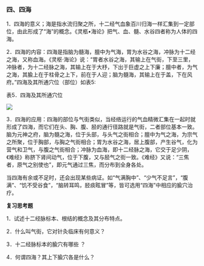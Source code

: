 ### 四、四海

1．四海的意义；海是指水流归聚之所，十二经气血象百川归海一样汇集到一定部位，由此形成了“海”的概念。《灵柩•海论》把气、血、髓、水谷四者称为人体的四海。

2．四海的内容：四海是指脑为髓海，膻中为气海，胃为水谷之海，冲脉为十二经之海，又称血海。《灵枢·海论》说：“胃者水谷之海，其输上在气街，下至三里，冲脉者，为十二经脉之海，其输上在于大杼，下出于巨虚之上下廉；膻中者，为气之海，其腧上在于柱骨之上下，前在于人迎；脑为髓海，其输上在于盖，下在风府。”四海及其所通穴位（部位）如表5:

表5．四海及其所通穴位

![](img/表5.jpg)

3．四海的应用：四海的部位与气街类似，当经络运行的气血精微汇集在一起时就形成了四海，而它们在头、胸、腹、胫的通行径路就是气街，二者部位基本一致。脑为元神之府，脑为髓之海，位于头部，与头气之街相合；膻中为气之海，为宗气之所聚，位于胸部，与胸之气街相合；胃为水谷之海，居上腹部，产生谷气，化为营气和卫气，与腹之气街相合；冲脉为血海，即十二经脉之海，它交于足少阴，《难经》称脐下肾间动气，位于下腹，又与胫气之街一致。《难经》又说：“三焦者，原气之别使也”，即元气通过三焦，而分布到全身各处。

当四海有余或不足时，还会出现某些病证。如“气满胸中”、“少气不足言”，“腹满”、“饥不受谷食”，“脑转耳鸣，胫痰眩冒”等，皆可选用“四海”中相应的腧穴治疗。

**复习思考题**

1．试述十二经脉标本、根结的概念及其分布特点。

2．什么叫气街，它对针灸临床有何意义？ 

3．十二经脉标本的腧穴有哪些 ？

4．何谓四海？其上下腧穴各是什么？


